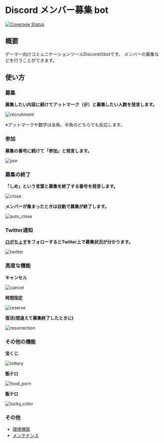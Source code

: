 # Discord メンバー募集 bot

[![Coverage Status](https://coveralls.io/repos/github/utyosu/discord-recruitment-bot/badge.svg?branch=master)](https://coveralls.io/github/utyosu/discord-recruitment-bot?branch=master)

## 概要

ゲーマー向けコミュニケーションツールDiscordのbotです。
メンバーの募集などを行うことができます。

## 使い方

### 募集

**募集したい内容に続けてアットマーク（＠）と募集したい人数を発言します。**

![recruitment](https://github.com/utyosu/discord-recruitment-bot/blob/master/github_assets/images/recruit.png?raw=true)

※アットマークや数字は全角、半角のどちらでも反応します。

### 参加

**募集の番号に続けて「参加」と発言します。**

![join](https://github.com/utyosu/discord-recruitment-bot/blob/master/github_assets/images/join.png?raw=true)

### 募集の終了

**「しめ」という言葉と募集を終了する番号を発言します。**

![close](https://github.com/utyosu/discord-recruitment-bot/blob/master/github_assets/images/close.png?raw=true)

**メンバーが集まったときは自動で募集が終了します。**

![auto_close](https://github.com/utyosu/discord-recruitment-bot/blob/master/github_assets/images/auto_close.png?raw=true)

### Twitter通知

**[ロボちょす](https://twitter.com/robotyosu)をフォローするとTwitter上で募集状況が分かります。**

![twitter](https://github.com/utyosu/discord-recruitment-bot/blob/master/github_assets/images/twitter.png?raw=true)

### 高度な機能

**キャンセル**

![cancel](https://github.com/utyosu/discord-recruitment-bot/blob/master/github_assets/images/cancel.png?raw=true)

**時間指定**

![reserve](https://github.com/utyosu/discord-recruitment-bot/blob/master/github_assets/images/reserve.png?raw=true)

**復活(間違えて募集終了したときに)**

![resurrection](https://github.com/utyosu/discord-recruitment-bot/blob/master/github_assets/images/resurrection.png?raw=true)

### その他の機能

**宝くじ**

![lottery](https://github.com/utyosu/discord-recruitment-bot/blob/master/github_assets/images/lottery.png?raw=true)

**飯テロ**

![food_porn](https://github.com/utyosu/discord-recruitment-bot/blob/master/github_assets/images/food_porn.png?raw=true)

**飯テロ**

![lucky_color](https://github.com/utyosu/discord-recruitment-bot/blob/master/github_assets/images/lucky_color.png?raw=true)

### その他

- [環境構築](https://github.com/utyosu/provisioning)
- [メンテナンス](https://github.com/utyosu/discord-recruitment-bot/blob/master/MAINTENANCE.md)
